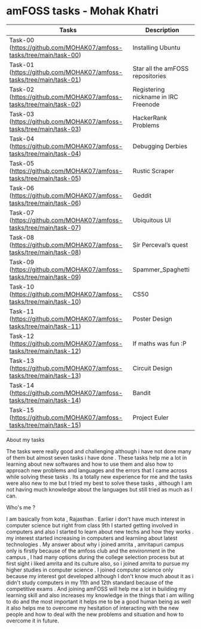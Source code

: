 # amFOSS tasks - Mohak Khatri
|Tasks|Description|
|-----|-----------|
|Task-00 (https://github.com/MOHAK07/amfoss-tasks/tree/main/task-00)|Installing Ubuntu|
|Task-01 (https://github.com/MOHAK07/amfoss-tasks/tree/main/task-01)| Star all the amFOSS repositories|
|Task-02 (https://github.com/MOHAK07/amfoss-tasks/tree/main/task-02)| Registering nickname in IRC Freenode|
|Task-03 (https://github.com/MOHAK07/amfoss-tasks/tree/main/task-03)| HackerRank Problems|
|Task-04 (https://github.com/MOHAK07/amfoss-tasks/tree/main/task-04)| Debugging Derbies|
|Task-05 (https://github.com/MOHAK07/amfoss-tasks/tree/main/task-05)| Rustic Scraper|
|Task-06 (https://github.com/MOHAK07/amfoss-tasks/tree/main/task-06)| Geddit|
|Task-07 (https://github.com/MOHAK07/amfoss-tasks/tree/main/task-07)| Ubiquitous UI|
|Task-08 (https://github.com/MOHAK07/amfoss-tasks/tree/main/task-08)| Sir Perceval’s quest|
|Task-09 (https://github.com/MOHAK07/amfoss-tasks/tree/main/task-09)| Spammer_Spaghetti|
|Task-10 (https://github.com/MOHAK07/amfoss-tasks/tree/main/task-10)| CS50|
|Task-11 (https://github.com/MOHAK07/amfoss-tasks/tree/main/task-11)| Poster Design|
|Task-12 (https://github.com/MOHAK07/amfoss-tasks/tree/main/task-12)| If maths was fun :P|
|Task-13 (https://github.com/MOHAK07/amfoss-tasks/tree/main/task-13)| Circuit Design|
|Task-14 (https://github.com/MOHAK07/amfoss-tasks/tree/main/task-14)| Bandit|
|Task-15 (https://github.com/MOHAK07/amfoss-tasks/tree/main/task-15)| Project Euler|




About my tasks



The tasks were really good and challenging although i have not done many of them but almost seven tasks i have done .  These tasks help me a lot in learning about new softwares and how to use them and also how to approach new problems and languages and the errors that I came across while solving these tasks . Its a totally new experience for me and the tasks were also new to me but I tried my best to solve these tasks , although I am not having much knowledge about the languages but still tried as much as I can.



Who's me ?



I am basically from kota , Rajasthan . Earlier i don't have much interest in computer science but right from class 9th I started getting involved in computers and also I started to learn about new techs and how they works . my interest started increasing in computers and learniing about latest technologies . My answer about why i joined amrita , amritapuri campus only is firstly because of the amfoss club and the environment in the campus , I had many options during the college selection process but at first sight i liked amrita and its culture also, so i joined amrita to pursue my higher studies in computer science . I joined computer science only because my interest got developed although I don't know much about it as i didn't study computers in my 11th and 12th standard because of the competitive exams . And joining amFOSS will help me a lot in building my learning skill and also increases my knowledge in the things that i am willing to do and the most important it helps me to be a good human being as well it also helps me to overcome my hesitation of interacting with the new people and how to deal with the new problems and situation and how to overcome it in future.
